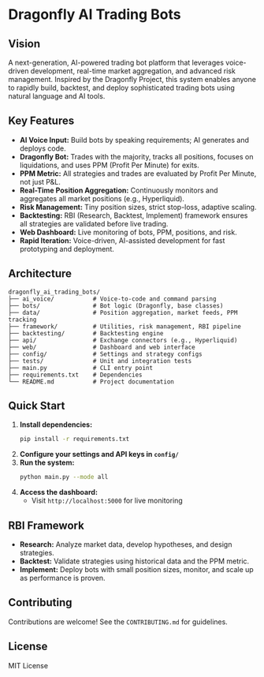 # Dragonfly AI Trading Bots

## Vision
A next-generation, AI-powered trading bot platform that leverages voice-driven development, real-time market aggregation, and advanced risk management. Inspired by the Dragonfly Project, this system enables anyone to rapidly build, backtest, and deploy sophisticated trading bots using natural language and AI tools.

## Key Features
- **AI Voice Input:** Build bots by speaking requirements; AI generates and deploys code.
- **Dragonfly Bot:** Trades with the majority, tracks all positions, focuses on liquidations, and uses PPM (Profit Per Minute) for exits.
- **PPM Metric:** All strategies and trades are evaluated by Profit Per Minute, not just P&L.
- **Real-Time Position Aggregation:** Continuously monitors and aggregates all market positions (e.g., Hyperliquid).
- **Risk Management:** Tiny position sizes, strict stop-loss, adaptive scaling.
- **Backtesting:** RBI (Research, Backtest, Implement) framework ensures all strategies are validated before live trading.
- **Web Dashboard:** Live monitoring of bots, PPM, positions, and risk.
- **Rapid Iteration:** Voice-driven, AI-assisted development for fast prototyping and deployment.

## Architecture
```
dragonfly_ai_trading_bots/
├── ai_voice/           # Voice-to-code and command parsing
├── bots/               # Bot logic (Dragonfly, base classes)
├── data/               # Position aggregation, market feeds, PPM tracking
├── framework/          # Utilities, risk management, RBI pipeline
├── backtesting/        # Backtesting engine
├── api/                # Exchange connectors (e.g., Hyperliquid)
├── web/                # Dashboard and web interface
├── config/             # Settings and strategy configs
├── tests/              # Unit and integration tests
├── main.py             # CLI entry point
├── requirements.txt    # Dependencies
└── README.md           # Project documentation
```

## Quick Start
1. **Install dependencies:**
   ```bash
   pip install -r requirements.txt
   ```
2. **Configure your settings and API keys in `config/`**
3. **Run the system:**
   ```bash
   python main.py --mode all
   ```
4. **Access the dashboard:**
   - Visit `http://localhost:5000` for live monitoring

## RBI Framework
- **Research:** Analyze market data, develop hypotheses, and design strategies.
- **Backtest:** Validate strategies using historical data and the PPM metric.
- **Implement:** Deploy bots with small position sizes, monitor, and scale up as performance is proven.

## Contributing
Contributions are welcome! See the `CONTRIBUTING.md` for guidelines.

## License
MIT License 